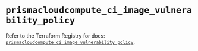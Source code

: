 # `prismacloudcompute_ci_image_vulnerability_policy`

Refer to the Terraform Registry for docs: [`prismacloudcompute_ci_image_vulnerability_policy`](https://registry.terraform.io/providers/paloaltonetworks/prismacloudcompute/0.8.0/docs/resources/ci_image_vulnerability_policy).
